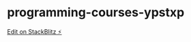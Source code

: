 # programming-courses-ypstxp

[Edit on StackBlitz ⚡️](https://stackblitz.com/edit/programming-courses-ypstxp)